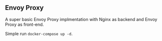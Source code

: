 ## Envoy Proxy

A super basic Envoy Proxy implmentation with Nginx as backend and Envoy Proxy as front-end.

Simple run `docker-compose up -d`.